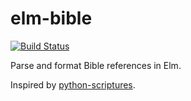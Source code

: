 # elm-bible

[![Build Status](https://semaphoreci.com/api/v1/monty5811/elm-bible/branches/master/badge.svg)](https://semaphoreci.com/monty5811/elm-bible)

Parse and format Bible references in Elm.

Inspired by [python-scriptures](https://github.com/davisd/python-scriptures).
